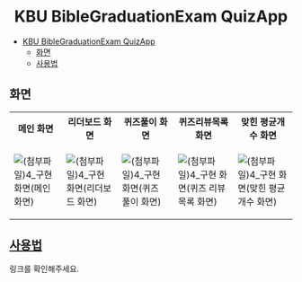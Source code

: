 <div align="center">

# KBU BibleGraduationExam QuizApp

</div>

- [KBU BibleGraduationExam QuizApp](#kbu-biblegraduationexam-quizapp)
  - [화면](#화면)
  - [사용법](#사용법)

## 화면

<table>
  <tr>
    <th>메인 화면</th>
    <th>리더보드 화면</th>
    <th>퀴즈풀이 화면</th>
    <th>퀴즈리뷰목록 화면</th>
    <th>맞힌 평균개수 화면</th>
  </tr>
  <tr>
    <td>      

![(첨부파일)4_구현 화면(메인 화면)](https://github.com/WithBible/withbible-client/assets/53007747/4be056f4-5fc4-4672-a8cc-9b37d9d8e6c1)
    </td>
    <td>
      
![(첨부파일)4_구현 화면(리더보드 화면)](https://github.com/WithBible/withbible-client/assets/53007747/d36d2c69-f733-496c-a047-f0139d64f10c)
    </td>
    <td>
      
![(첨부파일)4_구현 화면(퀴즈 풀이 화면)](https://github.com/WithBible/withbible-client/assets/53007747/04907803-2ba3-4218-8582-382257b68de8)
    </td>
    <td>
      
![(첨부파일)4_구현 화면(퀴즈 리뷰 목록 화면)](https://github.com/WithBible/withbible-client/assets/53007747/3b78a923-6834-47ef-8ab5-25213d2ae6cf)
    </td>
    <td>
      
![(첨부파일)4_구현 화면(맞힌 평균개수 화면)](https://github.com/WithBible/withbible-client/assets/53007747/eef079ce-1e32-47bc-a14d-ba5b6837cf8f)
    </td>
  </tr>
</table>

## [사용법](https://github.com/WithBible/withbible-client/wiki/%EC%82%AC%EC%9A%A9%EB%B2%95)

링크를 확인해주세요.
